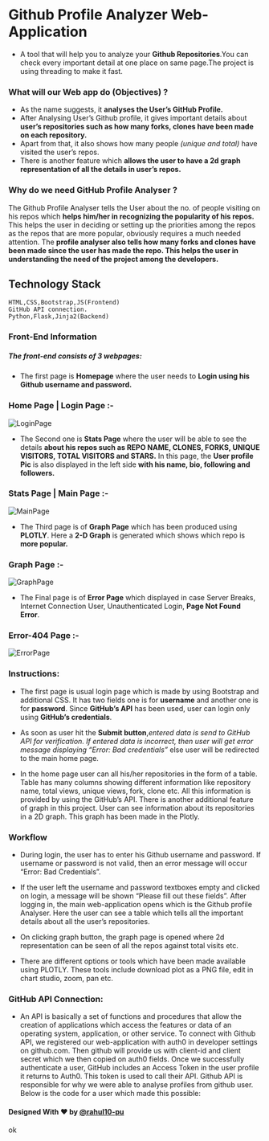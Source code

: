 # Github Profile Analyzer Web-Application

* A tool that will help you to analyze your **Github Repositories**.You can check every important detail at one place on same page.The project is using threading to make it fast.

### What will our Web app do (Objectives) ?
* As the name suggests, it **analyses the User’s GitHub Profile.**
* After Analysing User’s Github profile, it gives important details about **user’s repositories such as how many forks, clones have been made on each repository.**
* Apart from that, it also shows how many people *(unique and total)* have visited the user’s repos.
* There is another feature which **allows the user to have a 2d graph representation of all the details in user’s repos.**

### Why do we need GitHub Profile Analyser ?
The Github Profile Analyser tells the User about the no. of people visiting on his repos which **helps him/her in recognizing the popularity of his repos.** This helps the user in deciding or setting up the priorities among the repos as the repos that are more popular, obviously requires a much needed attention. The **profile analyser also tells how many forks and clones have been made since the user has made the repo. This helps the user in understanding the need of the project among the developers.**

## Technology Stack
	HTML,CSS,Bootstrap,JS(Frontend)
	GitHub API connection.
	Python,Flask,Jinja2(Backend)


### Front-End Information

##### The front-end consists of 3 webpages:

* The first page is **Homepage** where the user needs to **Login using his Github username and password.**

### Home Page | Login Page :-

![LoginPage](static/images/demo.png)

* The Second one is **Stats Page** where the user will be able to see the details **about his repos such as REPO NAME, CLONES, FORKS, UNIQUE VISITORS, TOTAL VISITORS and STARS.** In this page, the **User profile Pic** is also displayed in the left side **with his name, bio, following and followers.**

### Stats Page | Main Page :-

![MainPage](static/images/main.PNG)

* The Third page is of **Graph Page** which has been produced using **PLOTLY**. Here a **2-D Graph** is generated which shows which repo is **more popular.**

### Graph Page :-

![GraphPage](static/images/graph.PNG)

* The Final page is of **Error Page** which displayed in case Server Breaks, Internet Connection User, Unauthenticated Login, **Page Not Found Error**.

### Error-404  Page :-

![ErrorPage](static/images/error.png)

### Instructions:

* The first page is usual login page which is made by using Bootstrap and additional CSS. It has two fields one is for **username** and another one is for **password**. Since **GitHub’s API** has been used, user can login only using **GitHub’s credentials**.

* As soon as user hit the **Submit button**,*entered data is send to GitHub API for verification. If entered data is incorrect, then user will get error message displaying “Error: Bad credentials”* else user will be redirected to the main home page.

* In the home page user can all his/her repositories in the form of a table. Table has many columns showing different information like repository name, total views, unique views, fork, clone etc. All this information is provided by using the GitHub’s API.
There is another additional feature of graph in this project. User can see information about its repositories in a 2D graph. This graph has been made in the Plotly.

### Workflow

* During login, the user has to enter his Github username and password. If username or password is not valid, then an error message will occur “Error: Bad Credentials”.

* If the user left the username and password textboxes empty and clicked on login, a message will be shown “Please fill out these fields”.
After logging in, the main web-application opens which is the Github profile Analyser. Here the user can see a table which tells all the important details about all the user’s repositories.


* On clicking graph button, the graph page is opened where 2d representation can be seen of all the repos against total visits etc.

* There are different options or tools which have been made available using PLOTLY. These tools include download plot as a PNG file, edit in chart studio, zoom, pan etc.


### GitHub API Connection:

* An API is basically a set of functions and procedures that allow the creation of applications which access the features or data of an operating system, application, or other service. To connect with Github API, we registered our web-application with auth0 in developer settings on github.com. Then github will provide us with client-id and client secret which we then copied on auth0 fields. Once we successfully authenticate a user, GitHub includes an Access Token in the user profile it returns to Auth0. This token is used to call their API. Github API is responsible for why we were able to analyse profiles from github user. Below is the code for a user which made this possible:


#### Designed With :heart: by  [@rahul10-pu](https://rahul10-pu.github.io/   "My PortFolio Link")

ok
